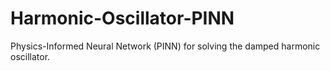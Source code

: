 # Harmonic-Oscillator-PINN
Physics-Informed Neural Network (PINN) for solving the damped harmonic oscillator.
